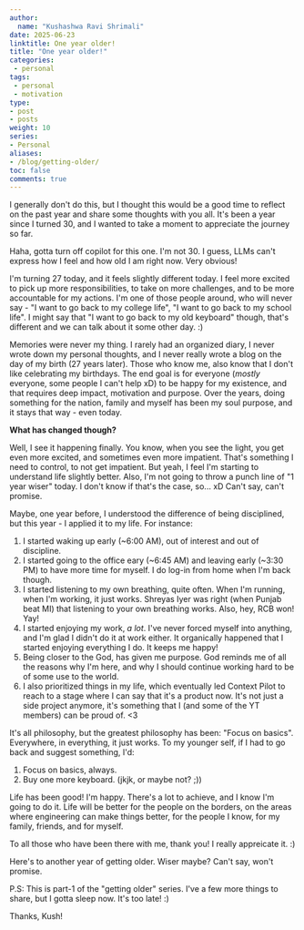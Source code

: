 ```yaml
---
author:
  name: "Kushashwa Ravi Shrimali"
date: 2025-06-23
linktitle: One year older!
title: "One year older!"
categories:
 - personal
tags:
 - personal
 - motivation
type:
- post
- posts
weight: 10
series:
- Personal
aliases:
- /blog/getting-older/
toc: false
comments: true
---
```


I generally don't do this, but I thought this would be a good time to reflect on the past year and share some thoughts with you all. It's been a year since I turned 30, and I wanted to take a moment to appreciate the journey so far.

Haha, gotta turn off copilot for this one. I'm not 30. I guess, LLMs can't express how I feel and how old I am right now. Very obvious!

I'm turning 27 today, and it feels slightly different today. I feel more excited to pick up more responsibilities, to take on more challenges, and to be more accountable for my actions. I'm one of those people around, who will never say - "I want to go back to my college life", "I want to go back to my school life". I might say that "I want to go back to my old keyboard" though, that's different and we can talk about it some other day. :)

Memories were never my thing. I rarely had an organized diary, I never wrote down my personal thoughts, and I never really wrote a blog on the day of my birth (27 years later). Those who know me, also know that I don't like celebrating my birthdays. The end goal is for everyone (_mostly_ everyone, some people I can't help xD) to be happy for my existence, and that requires deep impact, motivation and purpose. Over the years, doing something for the nation, family and myself has been my soul purpose, and it stays that way - even today.

**What has changed though?**

Well, I see it happening finally. You know, when you see the light, you get even more excited, and sometimes even more impatient. That's something I need to control, to not get impatient. But yeah, I feel I'm starting to understand life slightly better. Also, I'm not going to throw a punch line of "1 year wiser" today. I don't know if that's the case, so... xD Can't say, can't promise.

Maybe, one year before, I understood the difference of being disciplined, but this year - I applied it to my life. For instance:

1. I started waking up early (~6:00 AM), out of interest and out of discipline.
2. I started going to the office eary (~6:45 AM) and leaving early (~3:30 PM) to have more time for myself. I do log-in from home when I'm back though.
3. I started listening to my own breathing, quite often. When I'm running, when I'm working, it just works. Shreyas Iyer was right (when Punjab beat MI) that listening to your own breathing works. Also, hey, RCB won! Yay!
4. I started enjoying my work, _a lot_. I've never forced myself into anything, and I'm glad I didn't do it at work either. It organically happened that I started enjoying everything I do. It keeps me happy!
5. Being closer to the God, has given me purpose. God reminds me of all the reasons why I'm here, and why I should continue working hard to be of some use to the world.
6. I also prioritized things in my life, which eventually led Context Pilot to reach to a stage where I can say that it's a product now. It's not just a side project anymore, it's something that I (and some of the YT members) can be proud of. <3

It's all philosophy, but the greatest philosophy has been: "Focus on basics". Everywhere, in everything, it just works. To my younger self, if I had to go back and suggest something, I'd:

1. Focus on basics, always.
2. Buy one more keyboard. (jkjk, or maybe not? ;))

Life has been good! I'm happy. There's a lot to achieve, and I know I'm going to do it. Life will be better for the people on the borders, on the areas where engineering can make things better, for the people I know, for my family, friends, and for myself.

To all those who have been there with me, thank you! I really appreicate it. :)

Here's to another year of getting older. Wiser maybe? Can't say, won't promise.

P.S: This is part-1 of the "getting older" series. I've a few more things to share, but I gotta sleep now. It's too late! :)

Thanks,
Kush!